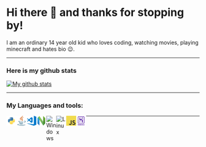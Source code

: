 # Hi there :wave: and thanks for stopping by!
I am an ordinary 14 year old kid who loves coding, watching movies, playing minecraft and hates bio :wink:.   
___

### Here is my github stats 

[![My github stats](https://github-readme-stats.vercel.app/api?username=NeoDrags&theme=midnight-purple&show_icons=true)](https://github.com/anuraghazra/github-readme-stats)

____

### My Languages and tools:   

<img align="left" alt="Python" width="26px" src="https://raw.githubusercontent.com/github/explore/master/topics/python/python.png" />
<img align="left" alt="Java" width="26px" src="https://raw.githubusercontent.com/github/explore/master/topics/java/java.png" />
<img align="left" alt="VS Code" width="26px" src="https://raw.githubusercontent.com/github/explore/master/topics/visual-studio-code/visual-studio-code.png" />
<img align="left" alt="Neovim" width="26px" src="https://raw.githubusercontent.com/github/explore/master/topics/neovim/neovim.png" />
<img align="left" alt="Windows" width="26px" src="https://image.flaticon.com/icons/svg/882/882702.svg" />
<img align="left" alt="Linux" width="26px" src="https://image.flaticon.com/icons/svg/226/226772.svg" />
<img align="left" alt="JavaScript" width="26px" src="https://raw.githubusercontent.com/github/explore/master/topics/javascript/javascript.png" />   
<img align="left" alt="Heroku" width="26px" src="https://raw.githubusercontent.com/github/explore/master/topics/heroku/heroku.png" />

____   

